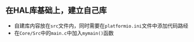 ## 在HAL库基础上，建立自己库
- 自建库内容放在`src`文件内，同时需要在`platformio.ini`文件中添加代码路经
- 在`Core/Src`中的`main.c`中加入`mymain()`函数